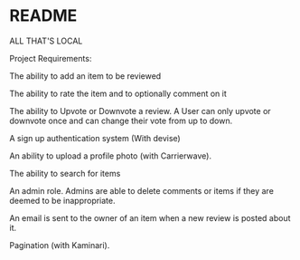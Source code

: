 # README

ALL THAT'S LOCAL

Project Requirements:

The ability to add an item to be reviewed

The ability to rate the item and to optionally comment on it

The ability to Upvote or Downvote a review. A User can only upvote or downvote once and can change
their vote from up to down.

A sign up authentication system (With devise)

An ability to upload a profile photo (with Carrierwave).

The ability to search for items

An admin role. Admins are able to delete comments or items if they are deemed to be inappropriate.

An email is sent to the owner of an item when a new review is posted about it.

Pagination (with Kaminari).
